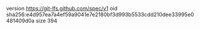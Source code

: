 version https://git-lfs.github.com/spec/v1
oid sha256:e4d957ea7a4ef59a9041e7e2180bf3d993b5533cdd210dee33995e0481409d0a
size 394
